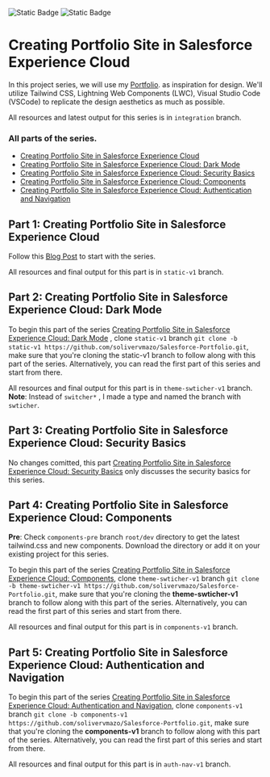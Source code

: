![Static Badge](https://img.shields.io/badge/Status-Ongoing-green)
![Static Badge](https://img.shields.io/badge/Salesforce-Experience_Cloud-blue?logo=salesforce)

# Creating Portfolio Site in Salesforce Experience Cloud

In this project series, we will use my [Portfolio](https://solivervmazo.github.io/solivermazo/). as inspiration for design. We'll utilize Tailwind CSS, Lightning Web Components (LWC), Visual Studio Code (VSCode) to replicate the design aesthetics as much as possible.

All resources and latest output for this series is in `integration` branch.

### All parts of the series.

- [Creating Portfolio Site in Salesforce Experience Cloud](https://www.linkedin.com/pulse/creating-portfolio-site-salesforce-experience-cloud-soliver-mazo-8hdrc)
- [Creating Portfolio Site in Salesforce Experience Cloud: Dark Mode](https://www.linkedin.com/pulse/creating-portfolio-site-salesforce-experience-cloud-dark-soliver-mazo-kl3jc)
- [Creating Portfolio Site in Salesforce Experience Cloud: Security Basics](https://www.linkedin.com/pulse/creating-portfolio-site-salesforce-experience-cloud-security-mazo-fpvec)
- [Creating Portfolio Site in Salesforce Experience Cloud: Components](https://www.linkedin.com/pulse/creating-portfolio-site-salesforce-experience-cloud-components-mazo-ro7mc)
- [Creating Portfolio Site in Salesforce Experience Cloud: Authentication and Navigation](https://www.linkedin.com/pulse/creating-portfolio-site-salesforce-experience-cloud-navigation-mazo-lpmge)

## Part 1: Creating Portfolio Site in Salesforce Experience Cloud

Follow this [Blog Post](https://www.linkedin.com/pulse/creating-portfolio-site-salesforce-experience-cloud-soliver-mazo-8hdrc) to start with the series.

All resources and final output for this part is in `static-v1` branch.

## Part 2: Creating Portfolio Site in Salesforce Experience Cloud: Dark Mode

To begin this part of the series [Creating Portfolio Site in Salesforce Experience Cloud: Dark Mode](https://www.linkedin.com/pulse/creating-portfolio-site-salesforce-experience-cloud-dark-soliver-mazo-kl3jc) , clone `static-v1` branch `git clone -b static-v1 https://github.com/solivervmazo/Salesforce-Portfolio.git`, make sure that you're cloning the static-v1 branch to follow along with this part of the series. Alternatively, you can read the first part of this series and start from there.

All resources and final output for this part is in `theme-swticher-v1` branch.\
**Note**: Instead of `switcher*` , I made a type and named the branch with `swticher`.

## Part 3: Creating Portfolio Site in Salesforce Experience Cloud: Security Basics

No changes comitted, this part [Creating Portfolio Site in Salesforce Experience Cloud: Security Basics](https://www.linkedin.com/pulse/creating-portfolio-site-salesforce-experience-cloud-security-mazo-fpvec) only discusses the security basics for this series.

## Part 4: Creating Portfolio Site in Salesforce Experience Cloud: Components

**Pre**: Check `components-pre` branch `root/dev` directory to get the latest tailwind.css and new components. Download the directory or add it on your existing project for this series.

To begin this part of the series [Creating Portfolio Site in Salesforce Experience Cloud: Components](https://www.linkedin.com/pulse/creating-portfolio-site-salesforce-experience-cloud-components-mazo-ro7mc), clone `theme-swticher-v1` branch `git clone -b theme-swticher-v1 https://github.com/solivervmazo/Salesforce-Portfolio.git`, make sure that you're cloning the **theme-swticher-v1** branch to follow along with this part of the series. Alternatively, you can read the first part of this series and start from there.

All resources and final output for this part is in `components-v1` branch.

## Part 5: Creating Portfolio Site in Salesforce Experience Cloud: Authentication and Navigation

To begin this part of the series [Creating Portfolio Site in Salesforce Experience Cloud: Authentication and Navigation](https://www.linkedin.com/pulse/creating-portfolio-site-salesforce-experience-cloud-navigation-mazo-lpmge), clone `components-v1` branch `git clone -b components-v1 https://github.com/solivervmazo/Salesforce-Portfolio.git`, make sure that you're cloning the **components-v1** branch to follow along with this part of the series. Alternatively, you can read the first part of this series and start from there.

All resources and final output for this part is in `auth-nav-v1` branch.

